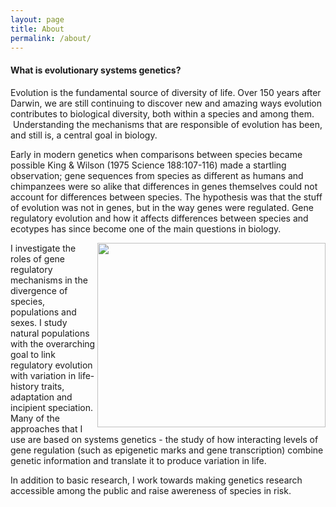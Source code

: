 ```yaml
--- 
layout: page 
title: About 
permalink: /about/ 
---
```


#### What is evolutionary systems genetics? #### 

Evolution is the fundamental source of diversity of life. Over 150 years after Darwin, we are still continuing to discover new and amazing ways evolution contributes to biological diversity, both within a species and among them.  Understanding the mechanisms that are responsible of evolution has been, and still is, a central goal in biology.

Early in modern genetics when comparisons between species became possible King & Wilson (1975 Science 188:107-116) made a startling observation; gene sequences from species as different as humans and chimpanzees were so alike that differences in genes themselves could not account for differences between species. The hypothesis was that the stuff of evolution was not in genes, but in the way genes were regulated. Gene regulatory evolution and how it affects differences between species and ecotypes has since become one of the main questions in biology.

<img align="right" width="365" height="295" src="http://jpverta.github.io/figures/SystemsGenetics.jpg">

I investigate the roles of gene regulatory mechanisms in the divergence of species, populations and sexes. I study natural populations with the overarching goal to link regulatory evolution with variation in life-history traits, adaptation and incipient speciation. Many of the approaches that I use are based on systems genetics - the study of how interacting levels of gene regulation (such as epigenetic marks and gene transcription) combine genetic information and translate it to produce variation in life.

In addition to basic research, I work towards making genetics research accessible among the public and raise awereness of species in risk.